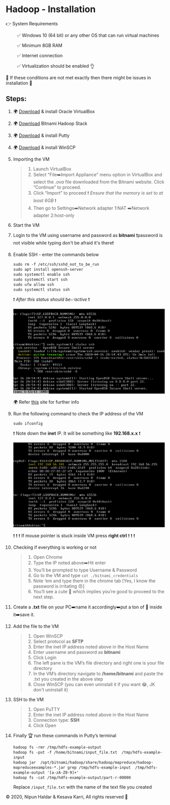 
# Hadoop - Installation

👉 System Requirements

&nbsp;&nbsp;&nbsp;&nbsp;&nbsp;&nbsp;&nbsp;&nbsp;&nbsp;✅ Windows 10 (64 bit) or any other OS that can run virtual machines

&nbsp;&nbsp;&nbsp;&nbsp;&nbsp;&nbsp;&nbsp;&nbsp;&nbsp;✅ Minimum 8GB RAM

&nbsp;&nbsp;&nbsp;&nbsp;&nbsp;&nbsp;&nbsp;&nbsp;&nbsp;✅ Internet connection

&nbsp;&nbsp;&nbsp;&nbsp;&nbsp;&nbsp;&nbsp;&nbsp;&nbsp;✅ Virtualization should be enabled 👌

🚫 If these conditions are not met exactly then there might be issues in installation 🚫<br/>


## Steps:<br/>


1.  🌍 [Download](https://download.virtualbox.org/virtualbox/6.1.6/VirtualBox-6.1.6-137129-Win.exe) & install Oracle VirtualBox

2.  🌍 [Download](https://bitnami.com/redirect/to/995396/bitnami-hadoop-3.2.1-2-linux-debian-9-x86_64.ova) Bitnami Hadoop Stack

3.  🌍 [Download](https://www.chiark.greenend.org.uk/~sgtatham/putty/latest.html) & install Putty

4.  🌍 [Download](https://winscp.net/download/WinSCP-5.17.3-Setup.exe) & install WinSCP

5.  Importing the VM
	>1.  Launch VirtualBox
	>2.  Select “File➡️Import Appliance” menu option in VirtualBox and select the *.ova* file downloaded from the Bitnami website. Click “Continue” to proceed.
	>3.  Click “Import” to proceed ❗ *Ensure that the memory is set to at least 6GB* ❗
	>4.  Then go to Settings➡️Network adapter 1:NAT
	➡️Network adapter 2:host-only

6.  Start the VM
7.  Login to the VM using username and password as **bitnami**
❗password is not visible while typing don't be afraid it's there❗

8.  Enable SSH - enter the commands below
	```
	sudo rm -f /etc/ssh/sshd_not_to_be_run
	sudo apt install openssh-server
	sudo systemctl enable ssh
	sudo systemctl start ssh
	sudo ufw allow ssh
	sudo systemctl status ssh
	```
	
	❗ *After this status should be✅active* ❗
	
	![SSH Active](https://raw.githubusercontent.com/nipun24/hadoop-install-docs/master/images/image1.png)
	
	🌍 Refer [this](https://linuxize.com/post/how-to-enable-ssh-on-ubuntu-18-04/) site for further info
	
9.  Run the following command to check the IP address of the VM 
	```
	sudo ifconfig
	```
	❗ Note down the **inet** IP. It will be something like **192.168.x.x** ❗
	
	![IP address](https://raw.githubusercontent.com/nipun24/hadoop-install-docs/master/images/image2.png)
	
	❗ ❗ ❗ If mouse pointer is stuck inside VM press **right ctrl** ❗ ❗ ❗

10. Checking if everything is working or not
	>1. Open Chrome 
	>2. Type the IP noted above➡️Hit enter 
	>3. You’ll be prompted to type Username & Password 
	>4. Go to the VM and type `cat ./bitnami_credentials`  
	>5. Note ‘em and type them in the chrome tab [Yes, I know the password is irritating 😠] 
	>6. You’ll see a cute 🐘 which implies you’re good to proceed to the next step. 
	
11. Create a **.txt** file on your PC➡️name it accordingly➡️put a ton of 💩 inside it➡️save it.

12. Add the file to the VM
	>1. Open WinSCP 
	>2. Select protocol as **SFTP** 
	>3. Enter the inet IP address noted above in the Host Name 
	>4. Enter username and password as **bitnami** 
	>5. Click Login 
	>6. The left pane is the VM’s file directory and right one is your file directory 
	>7. In the VM’s directory navigate to **/home/bitnami** and paste the .txt you created in the above step  
	>8. Close WinSCP (you can even uninstall it if you want 😂, JK don't uninstall it) 
	
13. SSH to the VM 
	>1. Open PuTTY  
	>2. Enter the inet IP address noted above in the Host Name 
	>3. Connection type: **SSH** 
	>4. Click Open 

14. Finally 🏆 run these commands in Putty’s terminal
	```
	hadoop fs -rmr /tmp/hdfs-example-output  
	hadoop fs -put -f /home/bitnami/input_file.txt  /tmp/hdfs-example-input 
	hadoop jar  /opt/bitnami/hadoop/share/hadoop/mapreduce/hadoop-mapreduceexamples-*.jar grep /tmp/hdfs-example-input  /tmp/hdfs-example-output '[a-zA-Z0-9]+'  
	hadoop fs -cat /tmp/hdfs-example-output/part-r-00000
	```
	Replace `/input_file.txt` with the name of the text file you created

© 2020, Nipun Haldar & Kesava Karri, All rights reserved 💪   
